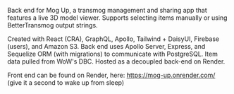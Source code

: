 Back end for Mog Up, a transmog management and sharing app that features a live 3D model viewer. Supports selecting items manually or using BetterTransmog output strings.

Created with React (CRA), GraphQL, Apollo, Tailwind + DaisyUI, Firebase (users), and Amazon S3. Back end uses Apollo Server, Express, and Sequelize ORM (with migrations) to communicate with PostgreSQL. Item data pulled from WoW's DBC. Hosted as a decoupled back-end on Render.

Front end can be found on Render, here: https://mog-up.onrender.com/ (give it a second to wake up from sleep)

